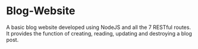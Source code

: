# Blog-Website

A basic blog website developed using NodeJS and all the 7 RESTful routes. It provides the function of creating, reading, updating and destroying a blog post.
